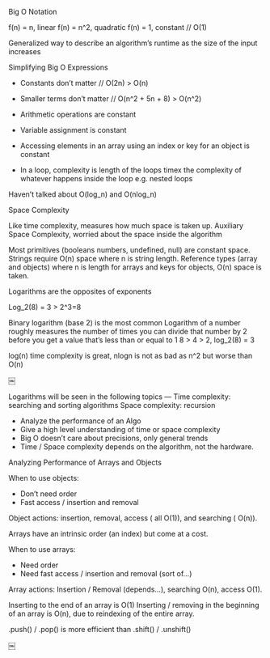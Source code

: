 Big O Notation

f(n) = n, linear
f(n) = n^2, quadratic
f(n) = 1, constant // O(1)

 Generalized way to describe an algorithm’s runtime as the size of the input increases

Simplifying Big O Expressions
- Constants don’t matter // O(2n) > O(n)
- Smaller terms don’t matter // O(n^2 + 5n + 8) > O(n^2)

- Arithmetic operations are constant
- Variable assignment is constant
- Accessing elements in an array using an index or key for an object is constant
- In a loop, complexity is length of the loops timex the complexity of whatever happens inside the loop
e.g. nested loops

Haven’t talked about O(log_n) and O(nlog_n)

Space Complexity

Like time complexity, measures how much space  is taken up.
Auxiliary Space Complexity, worried about the space inside the algorithm

Most primitives (booleans numbers, undefined, null) are constant space.
Strings require O(n) space where n is string length.
Reference types (array and objects) where n is length for arrays and keys for objects, O(n) space is taken.


Logarithms are the opposites of exponents

Log_2(8) = 3 > 2^3=8

Binary logarithm (base 2) is the most common 
Logarithm of a number roughly measures the number of times you can divide that number by 2 before you get a value that’s less than or equal to 1
8 > 4 > 2, log_2(8) = 3

log(n) time complexity is great,
nlogn is not as bad as n^2 but worse than O(n)

￼

Logarithms will be seen in the following topics — 
Time complexity: searching and sorting algorithms
Space complexity: recursion

* Analyze the performance of an Algo
* Give a high level understanding of time or space complexity
* Big O doesn’t care about precisions, only general trends
* Time / Space complexity depends on the algorithm, not the hardware. 


Analyzing Performance of Arrays and Objects

When to use objects:
- Don’t need order
- Fast access / insertion and removal 

Object actions: insertion, removal, access ( all O(1)), and searching ( O(n)).

Arrays have an intrinsic order (an index) but come at a cost. 

When to use arrays:
- Need order
- Need fast access / insertion and removal (sort of...)

Array actions: Insertion / Removal (depends…), searching O(n), access O(1).

Inserting to the end of an array is O(1)
Inserting  / removing in the beginning of an array is O(n), due to reindexing of the entire array.

.push() / .pop() is more efficient than .shift() / .unshift()

￼





